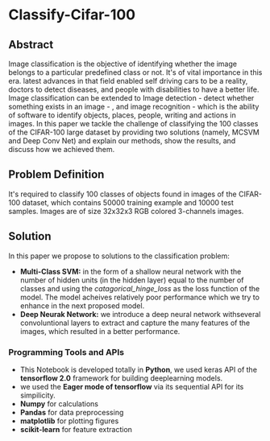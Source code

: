 # Classify-Cifar-100

## Abstract
Image classification is the objective of identifying whether the image belongs to a particular predefined class or not. It's of vital importance in this era. latest advances in that field enabled self driving cars to be a reality, doctors to detect diseases, and people with disabilities to have a better life. Image classification can be extended to Image detection - detect whether something exists in an image - , and image recognition - which is the ability of software to identify objects, places, people, writing and actions in images.
In this paper we tackle the challenge of classifying the 100 classes of the CIFAR-100 large dataset by providing two solutions (namely, MCSVM and Deep Conv Net) and explain our methods, show the results, and discuss how we achieved them.
## Problem Definition
It's required to classify 100 classes of objects found in images of the CIFAR-100 dataset, which contains 50000 training example and 10000 test samples. Images are of size 32x32x3 RGB colored 3-channels images.

## Solution
In this paper we propose to solutions to the classification problem:
- **Multi-Class SVM:** in the form of a shallow neural network with the number of hidden units (in the hidden layer) equal to the number of classes and using the *catagorical_hinge_loss* as the loss function of the model. The model acheives relatively poor performance which we try to enhance in the next proposed model.
- **Deep Neurak Network:** we introduce a deep neural network withseveral convoluntional layers  to extract and capture the many features of the images, which resulted in a better performance.

### Programming Tools and APIs

- This Notebook is developed totally in **Python**, we used keras API of the **tensorflow 2.0** framework for building deeplearning models.
- we used the **Eager mode of tensorflow** via its sequential API for its simpilicity.
- **Numpy** for calculations
- **Pandas** for data preprocessing
- **matplotlib** for plotting figures
- **scikit-learn** for feature extraction
